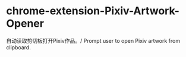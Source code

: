 # chrome-extension-Pixiv-Artwork-Opener
自动读取剪切板打开Pixiv作品。/ Prompt user to open Pixiv artwork from clipboard.
